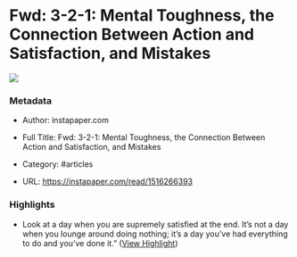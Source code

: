 # Fwd: 3-2-1: Mental Toughness, the Connection Between Action and Satisfaction, and Mistakes

![](https://readwise-assets.s3.amazonaws.com/static/images/article4.6bc1851654a0.png)

### Metadata

- Author: instapaper.com
- Full Title: Fwd: 3-2-1: Mental Toughness, the Connection Between Action and Satisfaction, and Mistakes
- Category: #articles


- URL: https://instapaper.com/read/1516266393

### Highlights

- Look at a day when you are supremely satisfied at the end. It’s not a day when you lounge around doing nothing; it’s a day you’ve had everything to do and you’ve done it.” ([View Highlight](https://instapaper.com/read/1516266393/19882392))
